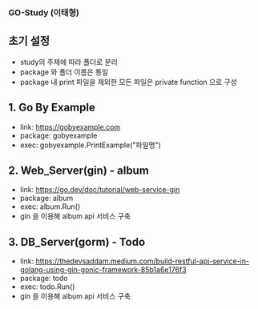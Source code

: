 ### GO-Study (이태형)

## 초기 설정
- study의 주제에 따라 폴더로 분리
- package 와 폴더 이름은 통일
- package 내 print 파일을 제외한 모든 파일은 private function 으로 구성

## 1. Go By Example
- link: https://gobyexample.com
- package: gobyexample
- exec: gobyexample.PrintExample("파일명")

## 2. Web_Server(gin) - album
- link: https://go.dev/doc/tutorial/web-service-gin
- package: album
- exec: album.Run()
- gin 을 이용해 album api 서비스 구축

## 3. DB_Server(gorm) - Todo
- link: https://thedevsaddam.medium.com/build-restful-api-service-in-golang-using-gin-gonic-framework-85b1a6e176f3
- package: todo
- exec: todo.Run()
- gin 을 이용해 album api 서비스 구축